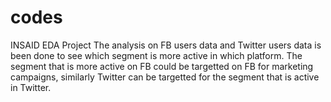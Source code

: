 # codes
INSAID EDA Project
The analysis on FB users data and Twitter users data is been done to see which segment is more active in which platform. 
The segment that is more active on FB could be targetted on FB for marketing campaigns, similarly Twitter can be targetted for the segment that is active in Twitter.


